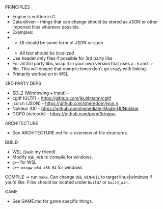PRINCIPLES
* Engine is written in C
* Data driven - things that can change should be stored as JSON or other imported files wherever possible.
* Examples:
* * UI should be some form of JSON or such
* * All text should be localized
* Use header only files if possible for 3rd party libs
* For all 3rd party libs, wrap it in your own version that uses a `.h` and `.c` file. This will ensure that compile times don't go crazy with linking. 
* Primarily worked on in WSL.

3RD PARTY DEPS
* SDL2 (Windowing + Input) - 
* cgltf (GLTF) - https://github.com/jkuhlmann/cgltf
* json.h (JSON) - https://github.com/sheredom/json.h
* Nuklear (UI) - https://github.com/Immediate-Mode-UI/Nuklear
* GGPO (netcode) - https://github.com/pond3r/ggpo

ARCHITECTURE
* See ARCHITECTURE.md for a overview of file structures. 

BUILD
* WSL (`bash` my friend)
* Modify `USE_WIN` to compile for windows.
* `g++` for WSL
* `g++-mingw-w64-x86-64` for windows

COMPILE -> run `make`. Can change `USE_WIN=0|1` to target linux|windows if you'd like. Files should be located under `build/` or `build_win`.

GAME
* See GAME.md for game specific things.